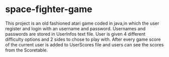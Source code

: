 # space-fighter-game
This project is an old fashioned atari game coded in java,in which the user register and login with an username and password.
Usernames and passwords are stored in UserInfos text file.
User is given 4 different difficulty options and 2 sides to chose to play with.
After every game score of the current user is added to UserScores file and users can see the scores from the Scoretable. 
